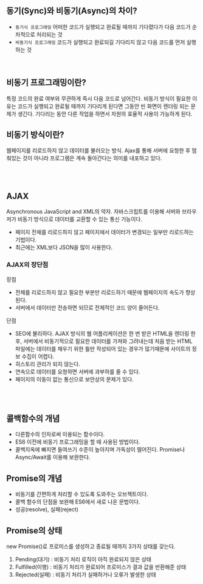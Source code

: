 ## 동기(Sync)와 비동기(Async)의 차이?

- `동기식 프로그래밍` 어떠한 코드가 실행되고 완료될 때까지 기다렸다가 다음 코드가 순차적으로 처리되는 것
- `비동기식 프로그래밍` 코드가 실행되고 완료되길 기다리지 않고 다음 코드를 먼저 실행하는 것

<br/>

## 비동기 프로그래밍이란?

특정 코드의 완료 여부와 무관하게 즉시 다음 코드로 넘어간다. 비동기 방식이 필요한 이유는 코드가 실행되고 완료될 때까지 기다리게 된다면 그동안 빈 화면이 렌더링 되는 문제가 생긴다. 기다리는 동안 다른 작업을 하면서 자원의 효율적 사용이 가능하게 된다.

## 비동기 방식이란?

웹페이지를 리로드하지 않고 데이터를 불러오는 방식.
Ajax를 통해 서버에 요청한 후 멈춰있는 것이 아니라 프로그램은 계속 돌아간다는 의미를 내포하고 있다.

<br/><br/>

## AJAX

Asynchronous JavaScript and XML의 약자.
자바스크립트를 이용해 서버와 브라우저가 비동기 방식으로 데이터를 교환할 수 있는 통신 기능이다.

- 페이지 전체를 리로드하지 않고 페이지에서 데이터가 변경되는 일부만 리로드하는 기법이다.
- 최근에는 XML보다 JSON을 많이 사용한다.

### AJAX의 장단점

장점

- 전체를 리로드하지 않고 필요한 부분만 리로드하기 때문에 웹페이지의 속도가 향상된다.
- 서버에서 데이터만 전송하면 되므로 전체적인 코드 양이 줄어든다.

단점

- SEO에 불리하다. AJAX 방식의 웹 어플리케이션은 한 번 받은 HTML을 렌더링 한 후, 서버에서 비동기적으로 필요한 데이터를 가져와 그려내는데 처음 받는 HTML 파일에는 데이터를 채우기 위한 틀만 작성되어 있는 경우가 많기때문에 사이트의 정보 수집이 어렵다.
- 히스토리 관리가 되지 않는다.
- 연속으로 데이터를 요청하면 서버에 과부하를 줄 수 있다.
- 페이지의 이동이 없는 통신으로 보안상의 문제가 있다.

<br/><br/>

## 콜백함수의 개념

- 다른함수의 인자로써 이용되는 함수이다.
- ES6 이전에 비동기 프로그래밍을 할 때 사용된 방법이다.
- 콜백지옥에 빠지면 들여쓰기 수준이 높아지며 가독성이 떨어진다. Promise나 Async/Await를 이용해 보완한다.

## Promise의 개념

- 비동기를 간편하게 처리할 수 있도록 도와주는 오브젝트이다.
- 콜백 함수의 단점을 보완해 ES6에서 새로 나온 문법이다.
- 성공(resolve), 실패(reject)

## Promise의 상태

new Promise()로 프로미스를 생성하고 종료될 때까지 3가지 상태를 갖는다.

1. Pending(대기) : 비동기 처리 로직이 아직 완료되지 않은 상태
2. Fulfilled(이행) : 비동기 처리가 완료되어 프로미스가 결과 값을 반환해준 상태
3. Rejected(실패) : 비동기 처리가 실패하거나 오류가 발생한 상태
